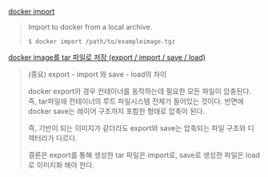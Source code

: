 



[docker import](https://docs.docker.com/engine/reference/commandline/import/)

> Import to docker from a local archive.
>
> ```
> $ docker import /path/to/exampleimage.tgz
> ```



[docker image를 tar 파일로 저장 (export / import / save / load)](https://www.leafcats.com/240)

> (중요) export - import 와 save - load의 차이
>
> docker export의 경우 컨테이너를 동작하는데 필요한 모든 파일이 압충된다. 즉, tar파일에 컨테이너의 루트 파일시스템 전체가 들어있는 것이다. 반면에 docker save는 레이어 구조까지 포함한 형태로 압축이 된다.
>
> 즉, 기반이 되는 이미지가 같더라도 export와 save는 압축되는 파일 구조와 디렉터리가 다르다.
>
> 결론은 export를 통해 생성한 tar 파일은 import로, save로 생성한 파일은 load로 이미지화 해야 한다.